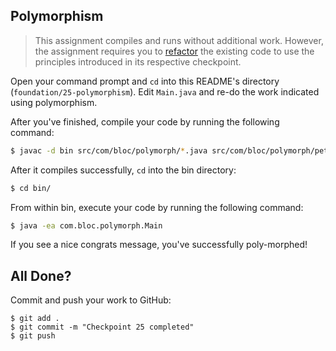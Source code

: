 ## Polymorphism

>This assignment compiles and runs without additional work. However, the assignment requires you to [refactor](http://en.wikipedia.org/wiki/Code_refactoring) the existing code to use the principles introduced in its respective checkpoint.

Open your command prompt and `cd` into this README's directory (`foundation/25-polymorphism`). Edit `Main.java` and re-do the work indicated using polymorphism.

After you've finished, compile your code by running the following command:

```bash
$ javac -d bin src/com/bloc/polymorph/*.java src/com/bloc/polymorph/pets/*.java
```

After it compiles successfully, `cd` into the bin directory:

```bash
$ cd bin/
```

From within bin, execute your code by running the following command:

```bash
$ java -ea com.bloc.polymorph.Main
```

If you see a nice congrats message, you've successfully poly-morphed!

## All Done?

Commit and push your work to GitHub:

```bash(/Users/your_user_name/where/you/keep/your/work/android-source)
$ git add .
$ git commit -m "Checkpoint 25 completed"
$ git push
```